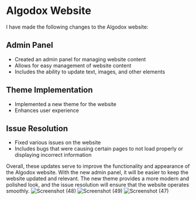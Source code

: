 # Algodox Website

I have made the following changes to the Algodox website:

## Admin Panel

   - Created an admin panel for managing website content
   - Allows for easy management of website content
   - Includes the ability to update text, images, and other elements

## Theme Implementation

   - Implemented a new theme for the website
   - Enhances user experience

## Issue Resolution

   - Fixed various issues on the website
   - Includes bugs that were causing certain pages to not load properly or displaying incorrect information

Overall, these updates serve to improve the functionality and appearance of the Algodox website. With the new admin panel, it will be easier to keep the website updated and relevant. The new theme provides a more modern and polished look, and the issue resolution will ensure that the website operates smoothly.
![Screenshot (48)](https://user-images.githubusercontent.com/121007900/213652943-ff75e017-72f4-4e9c-a3d5-4abbba23bc0a.png)
![Screenshot (49)](https://user-images.githubusercontent.com/121007900/213653013-4a7366bf-2dd0-4e2d-9fe0-524f38fa50b0.png)
![Screenshot (47)](https://user-images.githubusercontent.com/121007900/213653046-5ee75d16-1957-4fe4-928c-aa704b078643.png)



